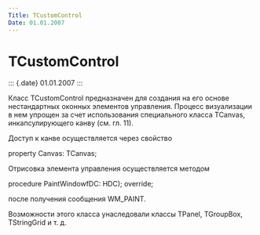 ```yaml
---
Title: TCustomControl
Date: 01.01.2007
---
```



TCustomControl
==============

::: {.date}
01.01.2007
:::

Класс TCustomControl предназначен для создания на его основе
нестандартных оконных элементов управления. Процесс визуализации в нем
упрощен за счет использования специального класса TCanvas,
инкапсулирующего канву (см. гл. 11).

Доступ к канве осуществляется через свойство

property Canvas: TCanvas;

Отрисовка элемента управления осуществляется методом

procedure PaintWindowfDC: HDC); override;

после получения сообщения WM\_PAINT.

Возможности этого класса унаследовали классы TPanel, TGroupBox,
TStringGrid и т. д.
